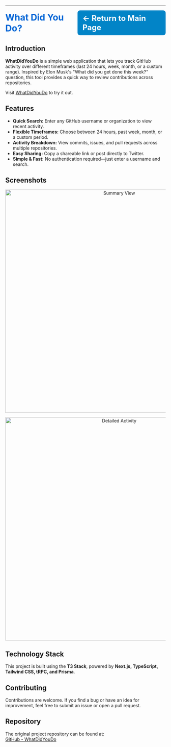 ---
<div style="display: flex; justify-content: space-between; align-items: center; width: 100%;">
  <h2 style="margin: 0; font-size: 1.75rem; color: #0366d6;">What Did You Do?</h2>
  <a href="https://aryaman-mann.github.io/portfolio/" 
     style="padding: 10px 16px; font-size: 1.5rem; font-weight: bold; color: white; background-color: #0284c7; border-radius: 8px; text-decoration: none;">
     ← Return to Main Page
  </a>
</div>

## Introduction

**WhatDidYouDo** is a simple web application that lets you track GitHub activity over different timeframes (last 24 hours, week, month, or a custom range). Inspired by Elon Musk's "What did you get done this week?" question, this tool provides a quick way to review contributions across repositories.

Visit [WhatDidYouDo](https://www.whatdidyoudo.dev/) to try it out.

## Features
- **Quick Search:** Enter any GitHub username or organization to view recent activity.
- **Flexible Timeframes:** Choose between 24 hours, past week, month, or a custom period.
- **Activity Breakdown:** View commits, issues, and pull requests across multiple repositories.
- **Easy Sharing:** Copy a shareable link or post directly to Twitter.
- **Simple & Fast:** No authentication required—just enter a username and search.

## Screenshots

<p align="center">
  <img src="https://i.imgur.com/CkHAzVc.png" alt="Summary View" width="700">
</p>

<p align="center">
  <img src="https://i.imgur.com/ZgSQ7zK.png" alt="Detailed Activity" width="700">
</p>

## Technology Stack
This project is built using the **T3 Stack**, powered by **Next.js, TypeScript, Tailwind CSS, tRPC, and Prisma**.

## Contributing
Contributions are welcome. If you find a bug or have an idea for improvement, feel free to submit an issue or open a pull request.

## Repository  
The original project repository can be found at:  
[GitHub - WhatDidYouDo](https://github.com/Divide-By-0/whatdidyoudo)



